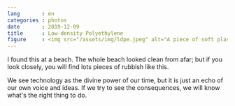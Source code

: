 ```yaml
---
lang       : en
categories : photos
date       : 2019-12-09
title      : Low-density Polyethylene
figure     : <img src="/assets/img/ldpe.jpeg" alt="A piece of soft plastic (LDPE) from food packaging lying on the beach.">
---
```

I found this at a beach. The whole beach looked clean from afar; but if you look closely, you will find lots pieces of rubbish like this.

We see technology as the divine power of our time, but it is just an echo of our own voice and ideas. If we try to see the consequences, we will know what's the right thing to do.